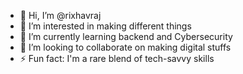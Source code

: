 - 👋 Hi, I’m @rixhavraj
- 👀 I’m interested in making different things
- 🌱 I’m currently learning backend and Cybersecurity
- 💞️ I’m looking to collaborate on making digital stuffs
- ⚡ Fun fact: I'm a rare blend of tech-savvy skills

<!---
Rixhavraj/Rixhavraj is a ✨ special ✨ repository because its `README.md` (this file) appears on your GitHub profile.
You can click the Preview link to take a look at your changes.
--->
